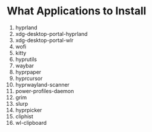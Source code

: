 # What Applications to Install

1. hyprland
2. xdg-desktop-portal-hyprland
3. xdg-desktop-portal-wlr
4. wofi
5. kitty
6. hyprutils
7. waybar
8. hyprpaper
9. hyprcursor
10. hyprwayland-scanner
11. power-profiles-daemon
12. grim
13. slurp
14. hyprpicker
15. cliphist
16. wl-clipboard
